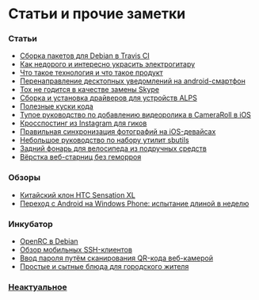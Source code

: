 Статьи и прочие заметки
=======================

### Статьи
+ [Сборка пакетов для Debian в Travis CI](article/assembling-debian-packages-in-travis)
+ [Как недорого и интересно украсить электрогитару](article/how-to-decorate-your-electric-guitar)
+ [Что такое технология и что такое продукт](article/what-is-technology-and-what-is-product)
+ [Перенаправление десктопных уведомлений на android-смартфон](article/forwarding-desktop-notifications-to-android)
+ [Tox не годится в качестве замены Skype](article/tox-is-quite-unusable-as-a-skype-replacement)
+ [Сборка и установка драйверов для устройств ALPS](article/dealing-with-alps-pointer-device)
+ [Полезные куски кода](article/useful-code-snippets)
+ [Тупое руководство по добавлению видеоролика в CameraRoll в iOS](article/dumb-way-to-add-video-in-ios-camera-roll)
+ [Кросспостинг из Instagram для гиков](article/instagram-crossposting-for-geeks)
+ [Правильная синхронизация фотографий на iOS-девайсах](article/ios-photos-sync-done-right)
+ [Небольшое руководство по набору утилит sbutils](article/little-sbutils-guide)
+ [Задний фонарь для велосипеда из подручных средств](article/tail-light-for-bicycle-from-scratch)
+ [Вёрстка веб-старниц без геморроя](article/webdev-done-right)

### Обзоры
+ [Китайский клон HTC Sensation XL](article/chinese-htc)
+ [Переход с Android на Windows Phone: испытание длиной в неделю](article/switching-from-android-to-windows-phone)

### Инкубатор
+ [OpenRC в Debian](article/openrc-in-debian)
+ [Обзор мобильных SSH-клиентов](article/mobile-ssh-clients-review)
+ [Ввод пароля путём сканирования QR-кода веб-камерой](article/qr-webcam)
+ [Простые и сытные блюда для городского жителя](article/citizen-food)

### [Неактуальное](/article/outdated)
